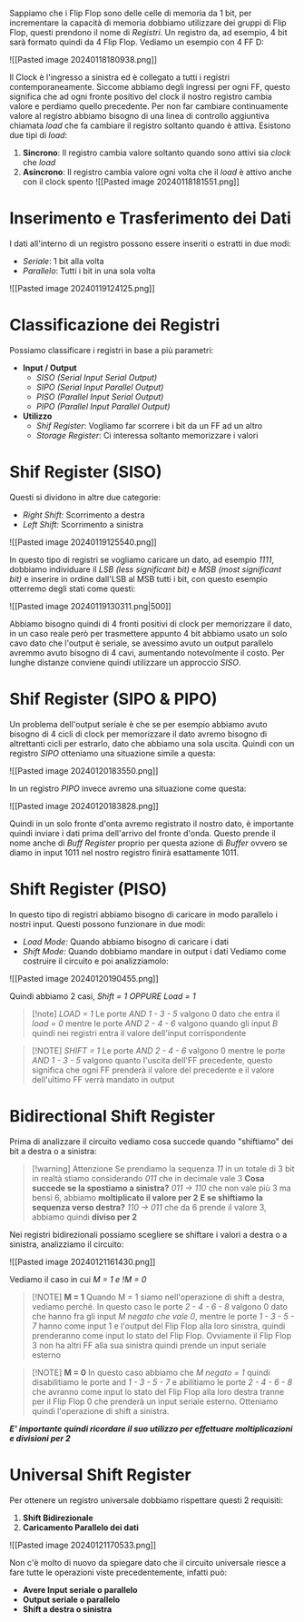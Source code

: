 Sappiamo che i Flip Flop sono delle celle di memoria da 1 bit, per incrementare la capacità di memoria dobbiamo utilizzare dei gruppi di Flip Flop, questi prendono il nome di _Registri_.
Un registro da, ad esempio, 4 bit sarà formato quindi da 4 Flip Flop.
Vediamo un esempio con 4 FF D:

![[Pasted image 20240118180938.png]]

Il Clock è l'ingresso a sinistra ed è collegato a tutti i registri contemporaneamente.
Siccome abbiamo degli ingressi per ogni FF, questo significa che ad ogni fronte positivo del clock il nostro registro cambia valore e perdiamo quello precedente.
Per non far cambiare continuamente valore al registro abbiamo bisogno di una linea di controllo aggiuntiva chiamata _load_ che fa cambiare il registro soltanto quando è attiva.
Esistono due tipi di _load_:
1. **Sincrono**: Il registro cambia valore soltanto quando sono attivi sia _clock_ che _load_
2. **Asincrono**: Il registro cambia valore ogni volta che il _load_ è attivo anche con il clock spento
![[Pasted image 20240118181551.png]]

# Inserimento e Trasferimento dei Dati

I dati all'interno di un registro possono essere inseriti o estratti in due modi:
- _Seriale_: 1 bit alla volta
- _Parallelo_: Tutti i bit in una sola volta

![[Pasted image 20240119124125.png]]
# Classificazione dei Registri

Possiamo classificare i registri in base a più parametri:
- **Input / Output**
	- _SISO (Serial Input Serial Output)_
	- _SIPO (Serial Input Parallel Output)_
	- _PISO (Parallel Input Serial Output)_
	- _PIPO (Parallel Input Parallel Output)_
- **Utilizzo**
	- _Shif Register_: Vogliamo far scorrere i bit da un FF ad un altro
	- _Storage Register_: Ci interessa soltanto memorizzare i valori


# Shif Register (SISO)
Questi si dividono in altre due categorie:
- _Right Shift:_ Scorrimento a destra
- _Left Shift:_ Scorrimento a sinistra

![[Pasted image 20240119125540.png]]

In questo tipo di registri se vogliamo caricare un dato, ad esempio _1111_, dobbiamo individuare il _LSB (less significant bit)_ e _MSB (most significant bit)_ e inserire in ordine dall'LSB al MSB tutti i bit, con questo esempio otterremo degli stati come questi:

![[Pasted image 20240119130311.png|500]]

Abbiamo bisogno quindi di 4 fronti positivi di clock per memorizzare il dato, in un caso reale però per trasmettere appunto 4 bit abbiamo usato un solo cavo dato che l'output è seriale, se avessimo avuto un output parallelo avremmo avuto bisogno di 4 cavi, aumentando notevolmente il costo.
Per lunghe distanze conviene quindi utilizzare un approccio _SISO_.

# Shif Register (SIPO & PIPO)

Un problema dell'output seriale è che se per esempio abbiamo avuto bisogno di 4 cicli di clock per memorizzare il dato avremo bisogno di altrettanti cicli per estrarlo, dato che abbiamo una sola uscita.
Quindi con un registro _SIPO_ otteniamo una situazione simile a questa:

![[Pasted image 20240120183550.png]]

In un registro _PIPO_ invece avremo una situazione come questa:

![[Pasted image 20240120183828.png]]

Quindi in un solo fronte d'onta avremo registrato il nostro dato, è importante quindi inviare i dati prima dell'arrivo del fronte d'onda.
Questo prende il nome anche di _Buff Register_ proprio per questa azione di _Buffer_ ovvero se diamo in input 1011 nel nostro registro finirà esattamente 1011.

# Shift Register (PISO)

In questo tipo di registri abbiamo bisogno di caricare in modo parallelo i nostri input.
Questi possono funzionare in due modi:
- _Load Mode:_ Quando abbiamo bisogno di caricare i dati
- _Shift Mode:_ Quando dobbiamo mandare in output i dati
Vediamo come costruire il circuito e poi analizziamolo:

![[Pasted image 20240120190455.png]]

Quindi abbiamo 2 casi, _Shift = 1 OPPURE Load = 1_

> [!note] _LOAD = 1_
>Le porte _AND 1 - 3 - 5_ valgono 0 dato che entra il _load = 0_ mentre le porte _AND 2 - 4 - 6_ valgono quando gli input _B_ quindi nei registri entra il valore dell'input corrispondente


> [!NOTE] _SHIFT = 1_
>Le porte _AND 2 - 4 - 6_ valgono 0 mentre le porte _AND 1 - 3 - 5_ valgono quanto l'uscita dell'FF precedente, questo significa che ogni FF prenderà il valore del precedente e il valore dell'ultimo FF verrà mandato in output

# Bidirectional Shift Register

Prima di analizzare il circuito vediamo cosa succede quando "shiftiamo" dei bit a destra o a sinistra:

> [!warning] Attenzione
>Se prendiamo la sequenza _11_ in un totale di 3 bit in realtà stiamo considerando _011_ che in decimale vale 3
>**Cosa succede se la spostiamo a sinistra?**
>_011 -> 110_ che non vale più 3 ma bensì 6, abbiamo **moltiplicato il valore per 2**
>**E se shiftiamo la sequenza verso destra?**
>_110 -> 011_ che da 6 prende il valore 3, abbiamo quindi **diviso per 2**
>

Nei registri bidirezionali possiamo scegliere se shiftare i valori a destra o a sinistra, analizziamo il circuito:

![[Pasted image 20240121161430.png]]

Vediamo il caso in cui *M = 1 e !M = 0*
> [!NOTE] **M = 1**
>Quando M = 1 siamo nell'operazione di shift a destra, vediamo perché.
>In questo caso le porte _2 - 4 - 6 - 8_ valgono 0 dato che hanno fra gli input _M negato che vale 0_, mentre le porte _1 - 3 - 5 - 7_ hanno come input 1 e l'output del Flip Flop alla loro sinistra, quindi prenderanno come input lo stato del Flip Flop.
>Ovviamente il Flip Flop 3 non ha altri FF alla sua sinistra quindi prende un input seriale esterno


> [!NOTE] **M = 0**
> In questo caso abbiamo che _M negato = 1_ quindi disabilitiamo le porte and _1 - 3 - 5 - 7_ e abilitiamo le porte _2 - 4 - 6 - 8_ che avranno come input lo stato del Flip Flop alla loro destra tranne per il Flip Flop 0 che prenderà un input seriale esterno.
> Otteniamo quindi l'operazione di shift a sinistra.

***E' importante quindi ricordare il suo utilizzo per effettuare moltiplicazioni e divisioni per 2***

# Universal Shift Register
Per ottenere un registro universale dobbiamo rispettare questi 2 requisiti:
1. **Shift Bidirezionale**
2. **Caricamento Parallelo dei dati**

![[Pasted image 20240121170533.png]]

Non c'è molto di nuovo da spiegare dato che il circuito universale riesce a fare tutte le operazioni viste precedentemente, infatti può:
- **Avere Input seriale o parallelo**
- **Output seriale o parallelo**
- **Shift a destra o sinistra**
